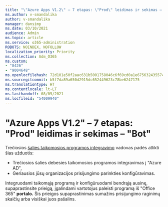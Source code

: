 ```yaml
---
title: "\"Azure Apps V1.2\" – 7 etapas: \"Prod\" leidimas ir sekimas – \"Bot\""
ms.author: v-smandalika
author: v-smandalika
manager: dansimp
ms.date: 03/10/2021
audience: Admin
ms.topic: article
ms.service: o365-administration
ROBOTS: NOINDEX, NOFOLLOW
localization_priority: Priority
ms.collection: Adm_O365
ms.custom:
- "8426"
- "9004648"
ms.openlocfilehash: 72d101e50f2aac631b5001758046c6f69cd0a1e675632435574a32530a4b3095
ms.sourcegitcommit: b5f7da89a650d2915dc652449623c78be6247175
ms.translationtype: HT
ms.contentlocale: lt-LT
ms.lasthandoff: 08/05/2021
ms.locfileid: "54009940"
---
```

# <a name="azure-apps-v12---phase-7-prod-release-and-followup---bot"></a>"Azure Apps V1.2" – 7 etapas: "Prod" leidimas ir sekimas – "Bot"

Trečiosios [šalies taikomosios programos integravimo](https://admin.microsoft.com/AdminPortal/Home) vadovas padės atlikti šias užduotis: 
- Trečiosios šalies debesies taikomosios programos integravimas į "Azure AD", 
- Geriausios jūsų organizacijos prisijungimo parinkties konfigūravimas.

Integruodami taikomąją programą ir konfigūruodami bendrąją ausinę, supaprastinsite prieigą, įgalindami vartotojus paleisti programą iš "Office 365" **portalo.** Šis prieigos supaprastinimas sumažins prisijungimo raginimų skaičių arba visiškai juos pašalins.
